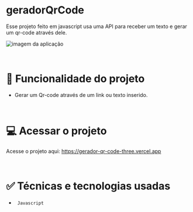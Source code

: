# geradorQrCode

Esse projeto feito em javascript usa uma API para receber um texto e gerar um qr-code através dele.

![imagem da aplicação](https://i.imgur.com/y7qEW2C.png)

<br>

# 🔨 Funcionalidade do projeto
* Gerar um Qr-code através de um link ou texto inserido.


<br>

# 💻 Acessar o projeto
Acesse o projeto aqui: https://gerador-qr-code-three.vercel.app

<br>

# ✅ Técnicas e tecnologias usadas
* `` Javascript``

<br>

